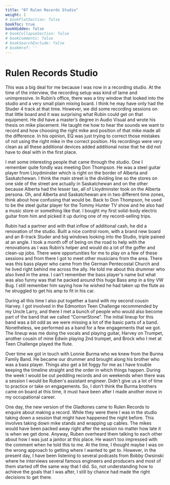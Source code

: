 ```yaml
---
title: "07 Rulen Records Studio"
weight: 1
# bookFlatSection: false
bookToc: true
bookHidden: false
# bookCollapseSection: false
# bookComments: false
# bookSearchExclude: false
# bookHref: ''
---
```

# Rulen Records Studio
This was a big deal for me because I was now in a recording studio.  At the time of the interview, the recording setup was kind of lame and unimpressive.   In Rubin’s office, there was a tiny window that looked into the studio and a very small plain mixing board.  I think he may have only had the Studer 4 track at that time.  However, we did some recording sessions on that little board and it was surprising what Rubin could get on that equipment.  He did have a master’s degree in Audio Visual and wrote his thesis on mike placement.  He taught me how to hear the sounds we want to record and how choosing the right mike and position of that mike made all the difference.  In his opinion, EQ was just trying to correct those mistakes of not using the right mike in the correct position.  His recordings were very clean as all these additional devices added additional noise that he did not have to deal with in the first place.

I met some interesting people that came through the studio.  One I remember quite fondly was meeting Don Thompson.  He was a steel guitar player from Lloydminster which is right on the border of Alberta and Saskatchewan.  I think the main street is the dividing line so the stores on one side of the street are actually in Saskatchewan and on the other because Alberta had the lesser tax, all of Lloydminster took on the Alberta persona.  Oh, and Alberta and Saskatchewan are in two different time zones, think about how confusing that would be.  Back to Don Thompson, he used to be the steel guitar player for the Tommy Hunter TV show and he also had a music store or something like that.  I bought my first solid-body electric guitar from him and picked it up during one of my record-selling trips.

Rubin had a partner and with that inflow of additional cash, he did a renovation of the studio.  Built a nice control room, with a brand new board and an 8-track Studer and big windows looking into the Studio, triple pained at an angle.  I took a month off of being on the road to help with the renovations as I was Rubin’s helper and would do a lot of the goffer and clean-up jobs.  There were opportunities for me to play on a few of these sessions and from there I got to meet other musicians from the area.  There was this bass player who came from the German Pentecostal Church and he lived right behind me across the ally.  He told me about this drummer who also lived in the area.  I can’t remember the bass player's name but what was also funny was that he packed around this huge Bass amp in a tiny VW Bug.  I still remember him saying how he wished he had taken up the flute as he struggled to get his amp to fit in his car.

During all this time I also put together a band with my second cousin Harvey.  I got involved in the Edmonton Teen Challenge recommended by my Uncle Larry, and there I met a bunch of people who would also become part of the band that we called “CornerStone”.  The initial lineup for this band was a bit odd as we were missing a lot of the basic parts of a band.  Nonetheless, we performed as a band for a few engagements that we got.  The lineup was me doing the vocals and playing guitar, Harvey on Trumpet, another cousin of mine Edwin playing 2nd trumpet, and Brock who I met at Teen Challenge played the flute.

Over time we got in touch with Lonnie Burma who we knew from the Burma Family Band.  He became our drummer and brought along his brother who was a bass player.  Things also get a bit foggy for me as I have trouble keeping the timeline straight and the order in which things happen.  During the week I would be out peddling records and on weekends when there was a session I would be Ruben's assistant engineer.  Didn’t give us a lot of time to practice or take on engagements.  So, I don’t think the Burma brothers came on board at this time, it must have been after I made another move in my occupational career.

One day, the new version of the Gladtones came to Rulen Records to enquire about making a record.  While they were there I was in the studio taking down a session that might have happened the night before.  This involves taking down mike stands and wrapping up cables.  The mikes would have been packed away right after the session no matter how late it is when we get done.  Anyway, Ruben overheard them talking to each other about how I was just a janitor at this place.  He wasn’t too impressed with the comment when he told this to me.  At the time, I thought maybe I was on the wrong approach to getting where I wanted to get to.  However, in the present day, I have been listening to several podcasts from Bobby Owsinski where he interviews several famous engineers and producers and most of them started off the same way that I did.  So, not understanding how to achieve the goals that I was after, I still by chance had made the right decisions to get there.